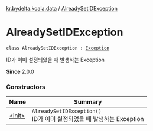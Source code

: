 [kr.bydelta.koala.data](../index.md) / [AlreadySetIDException](./index.md)

# AlreadySetIDException

`class AlreadySetIDException : `[`Exception`](https://kotlinlang.org/api/latest/jvm/stdlib/kotlin/-exception/index.html)

ID가 이미 설정되었을 때 발생하는 Exception

**Since**
2.0.0

### Constructors

| Name | Summary |
|---|---|
| [&lt;init&gt;](-init-.md) | `AlreadySetIDException()`<br>ID가 이미 설정되었을 때 발생하는 Exception |
